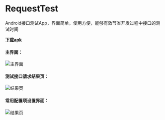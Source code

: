 # RequestTest
Android接口测试App，界面简单，使用方便，能够有效节省开发过程中接口的测试时间

[**下载apk**](https://github.com/shixiuwen/RequestTest/blob/master/apk/app-debug.apk?raw=true)

#### 主界面：

![主界面](http://bmob-cdn-8974.b0.upaiyun.com/2017/05/11/fb57694040f7444680dd97a2fe9d16ff.jpg)

#### 测试接口请求结果页：

![结果页](http://bmob-cdn-8974.b0.upaiyun.com/2017/05/11/70eb8e714009468c80b17af8c9d65fbd.jpg)

#### 常用配置项设置界面：

![结果页](http://bmob-cdn-8974.b0.upaiyun.com/2017/05/11/74c8e79540aa67518024075c083743c1.jpg)
